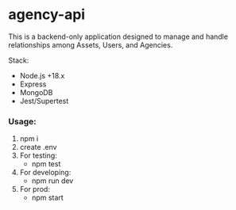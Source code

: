 # agency-api
This is a backend-only application designed to manage and handle relationships among Assets, Users, and Agencies.

Stack:
- Node.js +18.x
- Express
- MongoDB
- Jest/Supertest

### Usage:
1. npm i
2. create .env
3. For testing:
    - npm test
4. For developing:
    - npm run dev
5. For prod:
    - npm start
